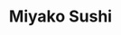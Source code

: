 ---
layout: place
title: "Miyako Sushi"
permalink: /hawaii/wailuku/miyako-sushi.html
stateAbbr: HI
stateName: Hawaii
cityName: Wailuku
seo:
  name: "Miyako Sushi"
  type: Restaurant
  links: https://www.miyakosushimaui.com/
description: "Miyako Sushi serves delicious sushi in Wailuku, Hawaii. Try fresh Japanese dishes for a great dining experience. "
place_id: ChIJ9a3guUDTVHkR-Rz6-JYSurs
photos:
  - name: >-
      places/ChIJ9a3guUDTVHkR-Rz6-JYSurs/photos/AeeoHcJPWSIrZ4x0I_Sh70Aq5Y3QS88atZhorx7z_Hq4m-nVLeuwpOImtUVGFNUGbzgbdvN4vzIPPq8uCPtt9M9FNMxlDvJwSVrE-gtF4SpgU-sUqY-Av0CDyXb4mbedChuou0tdJeltlR-vkYhN1kLw_vZC23_tJGT77z5YfChGWTJL22kIJrcWbhZDikmX-atEF2x2xclqdbshzHZ0dlV3P3jM9IFN2oNi1FNTKyty4sO0YM26e9GwEO7Ozc99y7uObyHrhxazJqqjo8VxJUF-ZWC1byAX9yK2DonYZ9tZpisjgJyy3VhYVZzdfHhxvxfcpwhsXW9CjdmYepFua6S4MTHU8scayZbVrOV-BNtZ1gisXBw7eoM7bz8h3Jhzz8noMUAvHEb7jOFJLvmINi5egj6X1c2i-hF6IYqoIigiXkWTKQ
    widthPx: 4800
    heightPx: 3200
    authorAttributions:
      - displayName: Minn Tun
        uri: https://maps.google.com/maps/contrib/104001648246176069080
        photoUri: >-
          https://lh3.googleusercontent.com/a-/ALV-UjWaHys_SCCpCuQGASYQdbXG54vZIZd0HTeKtPqxMuV6KRz26GY7Bw=s100-p-k-no-mo
    flagContentUri: >-
      https://www.google.com/local/imagery/report/?cb_client=maps_api_places.places_api&image_key=!1e10!2sCIHM0ogKEICAgICEveyuKg&hl=en-US
    googleMapsUri: >-
      https://www.google.com/maps/place//data=!3m4!1e2!3m2!1sCIHM0ogKEICAgICEveyuKg!2e10!4m2!3m1!1s0x7954d340b9e0adf5:0xbbba1296f8fa1cf9
  - name: >-
      places/ChIJ9a3guUDTVHkR-Rz6-JYSurs/photos/AeeoHcJ2kfT7oxp7NaXyIRsr9O0YdJoQwYWOZzNfxnRkxhQPKX2udqVU77rluM9Y6QzHKlBzV4dN9_nWWk2o77xvdFfQ_H2zLC-Q0qT2xHGMljqXLykuKOJn3Es7ZmeyT1nWIwC2m4UJst3IjbSHMyFyHCjylOSxXk5ciOuaydrJ2QIVvQ7T1DMx3p5D9TOrBDTNDggJLJlA7cDQSZhgyMPhzylqMKzEpZ92C_tY8Fx0u2BkeEbpTCwvwIKUDRcR4F8SlRlElnaYXeyI2M6uerdhDsxZ8qOfr85t4cFSj0NXQ-U5X8sENae-Oxe46tFRRNVOCf5GlNYYx2-8rYdkp_Sf50KOLxSKBqdtbrd9MT_SQAa-G3z1q3Le057QFTh69gSmQY7tu5VNHog3ZH102Qp86_peGQ4fGAq_BoZ5ZDncf0bQNA
    widthPx: 4032
    heightPx: 3024
    authorAttributions:
      - displayName: Mikey C
        uri: https://maps.google.com/maps/contrib/112568836502127371592
        photoUri: >-
          https://lh3.googleusercontent.com/a-/ALV-UjV6_Ov8nkkosJpqo-AjmjSsm7v_Ulu-OMjzHSF5nJWB7rILWLXBhw=s100-p-k-no-mo
    flagContentUri: >-
      https://www.google.com/local/imagery/report/?cb_client=maps_api_places.places_api&image_key=!1e10!2sCIHM0ogKEICAgIC24LL6eA&hl=en-US
    googleMapsUri: >-
      https://www.google.com/maps/place//data=!3m4!1e2!3m2!1sCIHM0ogKEICAgIC24LL6eA!2e10!4m2!3m1!1s0x7954d340b9e0adf5:0xbbba1296f8fa1cf9
  - name: >-
      places/ChIJ9a3guUDTVHkR-Rz6-JYSurs/photos/AeeoHcIBHEq0qqs3tpLpyCHVICDpnRneYq8lBQ61SXjzB87Gk1r6zgENvZF1ay23dTHO8h0rbscVi21KVy86r-ADAr4E-it0WQukXIwau76nO2j8s2xy_7PrJHJwk9ALzaNM1yaIHPOA01Kh84a7itYwYyW6fg4-yPVGmKU5HOlrDlUe-9p_pY6V3ptfT3waRpmm8UZl69zbJ5e1NkfRJ8mEN0ZAGDFy_14JWSITy6PIpJBvKcnh4MC_VGRfwTOqfatDNdAFXCfWcwt-eJ_fmpKmsvlkyUi-bY0itkuoUE9fqWR9HLjmShB09BDpvWzeUKvRW-dyhdifbDew1MNT6iytjfC3jis_jfOPe9-brXl-WoHKytW8kxC-RVuc6W1GgJd0drqW1dQ1rXoLEQn3CAAN7G02VP2Rg6cVRi1UuY1GlSI
    widthPx: 4032
    heightPx: 3024
    authorAttributions:
      - displayName: Karen Wong
        uri: https://maps.google.com/maps/contrib/105795598910079354744
        photoUri: >-
          https://lh3.googleusercontent.com/a-/ALV-UjXzxicgtL3voyuXIB_YbqRvnWjgJ_ifFleJ6y1dlUpPxUHZIXU2=s100-p-k-no-mo
    flagContentUri: >-
      https://www.google.com/local/imagery/report/?cb_client=maps_api_places.places_api&image_key=!1e10!2sCIHM0ogKEICAgIDRxqbFAg&hl=en-US
    googleMapsUri: >-
      https://www.google.com/maps/place//data=!3m4!1e2!3m2!1sCIHM0ogKEICAgIDRxqbFAg!2e10!4m2!3m1!1s0x7954d340b9e0adf5:0xbbba1296f8fa1cf9
  - name: >-
      places/ChIJ9a3guUDTVHkR-Rz6-JYSurs/photos/AeeoHcLgh0cZ8zKZY6BRoxmp7CicD9AgzT1GRatQvnUPo49WvkgfSLOBopwxuxUXJBGeaDTQldvNPkqu6kZSI-DmOeve6bjzSWDxPNlxzQiw2dx60AjNhNZ_wkaMfqdnM1Y-4bDzJaejSLFWVP_zejNa0h_xixzr7taqusql9zuTlmY-ktVbQs84Er_PTofgaERbIftHakm-bi_jeHe6Nnk9-hNVCEfaYjzqUa1wFneg46X5mGMqbKl4-7uYqKcijKGYMsLdsoDcnjxvJIBtapph3sRBi_qBNTKJPKJ8b2ig6kJnrPfY25e4_55O2PWK1Y0D6iCt6Ds3yvRKxMAhcKe42QMY2MPgUQY_BFcNaPklSY6Hyqk5c7YZUON2ItdfwIP4OVtT9zPzi4KvInHi4n2FFsy6mGDUgZznoOVSzvFNt8Issw
    widthPx: 4800
    heightPx: 3200
    authorAttributions:
      - displayName: Minn Tun
        uri: https://maps.google.com/maps/contrib/104001648246176069080
        photoUri: >-
          https://lh3.googleusercontent.com/a-/ALV-UjWaHys_SCCpCuQGASYQdbXG54vZIZd0HTeKtPqxMuV6KRz26GY7Bw=s100-p-k-no-mo
    flagContentUri: >-
      https://www.google.com/local/imagery/report/?cb_client=maps_api_places.places_api&image_key=!1e10!2sCIHM0ogKEICAgICEveKAHw&hl=en-US
    googleMapsUri: >-
      https://www.google.com/maps/place//data=!3m4!1e2!3m2!1sCIHM0ogKEICAgICEveKAHw!2e10!4m2!3m1!1s0x7954d340b9e0adf5:0xbbba1296f8fa1cf9
  - name: >-
      places/ChIJ9a3guUDTVHkR-Rz6-JYSurs/photos/AeeoHcLGImV9g8YXSIYyWGOUpBgwGzHPXZKTMwhdsyzQg2KtARABMZakFIyI5ADXG3lUxs5XaNZOYSS-IhbxZL_Pwi6HWe2BpmLH2ryKIO5rt-UmMrWUkm8JzW45p4GW5LHDgBoeOKUP9FjpJdUuzxqOzfAhcGCL-E6vkYTChO0-f8cpx4chUHFMWUWke1gNqnSC-LgyWtWb2vcUSGtRXCdiUuAha7RWScK32khqtZin8h_ij219vwsnVPvr2IsVSXIJ8yQQfeJFXL6Uj3KbzK58wIOUoQSDqqDjGzFHRuhfHeVzH2DXpffr_Xqf1ndLq5UE_1Y6Qgfl-R6BjPK_zeZnWHSv5A7QnkLV7Qd0RVH_Pn0g1CigsU5JweIIirydPqLYBE5vQjkUGf9eszP5R8LxqvEGvAKQUpAHMFu-xOzqJ3E
    widthPx: 4800
    heightPx: 3200
    authorAttributions:
      - displayName: Minn Tun
        uri: https://maps.google.com/maps/contrib/104001648246176069080
        photoUri: >-
          https://lh3.googleusercontent.com/a-/ALV-UjWaHys_SCCpCuQGASYQdbXG54vZIZd0HTeKtPqxMuV6KRz26GY7Bw=s100-p-k-no-mo
    flagContentUri: >-
      https://www.google.com/local/imagery/report/?cb_client=maps_api_places.places_api&image_key=!1e10!2sCIHM0ogKEICAgICEvdrZJA&hl=en-US
    googleMapsUri: >-
      https://www.google.com/maps/place//data=!3m4!1e2!3m2!1sCIHM0ogKEICAgICEvdrZJA!2e10!4m2!3m1!1s0x7954d340b9e0adf5:0xbbba1296f8fa1cf9
  - name: >-
      places/ChIJ9a3guUDTVHkR-Rz6-JYSurs/photos/AeeoHcLEn70-c3uof1FmYD1dMJCKqdb8h5gWzGwckLf4VVzDyB5zDhct9h8kF_qBPd6aWMPgc7lgT8ouDMMdEELVYCOCiM1-0ehbZg5P55epIESQifevKeH7IT0hTEfdQ3LM2wtOobgjQasoIonQz_uXBWbsb7iS_cUTc3Y8o3tz2HbvGl_uVDpHpdpaRKo9aAxh6a9OAFbsFXQ2YkUl0A_YZKFlpb1BzjBSqIpO4M_a6RSaORIjnDymRxZvlR_ogWy6B9B9aGCHKdJsdHo8AjOwSspwiqmPVOnvofderkTnaauQbeYmTc4qpm0fUEr6d-B9sVGg-hAzFg6WQ2SrGxyKKol7SH4koxHhU72jbCp-L4PVbyq3WUSFyEOS_IJ1J0MPGokeL_QlMLkoKd4KkDBOK3yBd_iVD5TJHTrX5Ax-ltrkG-8
    widthPx: 4800
    heightPx: 3200
    authorAttributions:
      - displayName: Minn Tun
        uri: https://maps.google.com/maps/contrib/104001648246176069080
        photoUri: >-
          https://lh3.googleusercontent.com/a-/ALV-UjWaHys_SCCpCuQGASYQdbXG54vZIZd0HTeKtPqxMuV6KRz26GY7Bw=s100-p-k-no-mo
    flagContentUri: >-
      https://www.google.com/local/imagery/report/?cb_client=maps_api_places.places_api&image_key=!1e10!2sCIHM0ogKEICAgICEvfLSpAE&hl=en-US
    googleMapsUri: >-
      https://www.google.com/maps/place//data=!3m4!1e2!3m2!1sCIHM0ogKEICAgICEvfLSpAE!2e10!4m2!3m1!1s0x7954d340b9e0adf5:0xbbba1296f8fa1cf9
  - name: >-
      places/ChIJ9a3guUDTVHkR-Rz6-JYSurs/photos/AeeoHcJQslkV_57HbO1fg_Dxm8riSXWwqievHXUGNZNxy5baLktaG9VmBfgM5ovFbM1ZCOVKyR0sR0rRmbghHJqu5DZWzMPPpE3joQiBmctcfucQpytn-RXE3pU4BDjcfxE_iP4FKYxtdtD_OpJ1WGm7-T_IA2vH4Cisl0mYejhUKAQDLGHUmHbuXksq7xbz8zx8yphxag0JQsDPoqxE_Ntna0VM-ZtmLe-Ow_nFuFEMskNEmzn_kbgCfvVlf8MLp9lFQ1Qu1W829P1FNnzyLsDX72hQwu8edZMIUudUAFqwy_5Z5_stH8iBp6PcUgKw_K3TJdTD67XHa55hU_aTjG7xIZJESdKwKoB_mUZqUsjhURXkIwSCZ00E8lFik_Po9DK4OpVauD-FuHr-hBThF9GFUsQlToddqwPMtcioFAqJuKFoWQ
    widthPx: 4800
    heightPx: 3200
    authorAttributions:
      - displayName: Minn Tun
        uri: https://maps.google.com/maps/contrib/104001648246176069080
        photoUri: >-
          https://lh3.googleusercontent.com/a-/ALV-UjWaHys_SCCpCuQGASYQdbXG54vZIZd0HTeKtPqxMuV6KRz26GY7Bw=s100-p-k-no-mo
    flagContentUri: >-
      https://www.google.com/local/imagery/report/?cb_client=maps_api_places.places_api&image_key=!1e10!2sCIHM0ogKEICAgICEvdK4Tg&hl=en-US
    googleMapsUri: >-
      https://www.google.com/maps/place//data=!3m4!1e2!3m2!1sCIHM0ogKEICAgICEvdK4Tg!2e10!4m2!3m1!1s0x7954d340b9e0adf5:0xbbba1296f8fa1cf9
  - name: >-
      places/ChIJ9a3guUDTVHkR-Rz6-JYSurs/photos/AeeoHcKvtjjJtr85sBGAdG2x2N1HnyxLClAexf2J9G57QlLhSYYLxP-HUwie2oG08SkAfmTDE_aR-irKALvh0fz9SJQnaqTWAwfYgoLJ_Wzztw7Cj3Re4mafZt2k0iVUzWQkvEnq_ITsA6fNKo1H_9wvS1WnfOzpbEFh9A8EhRd7_CFGFb_Gnxs-3D_VFDu1w5YNwjTIo5z7zcduGvlYFmD3sGpswNINyPUZ8nsHYt0F6rl6xj2k6ZcQnqHwKhaf6QpIl_3FzAu3vmVOTFxj3g6k3aptEZnKL0HVnT1TeX4bkYyBVr1PQW12-LA4s5-PFYHh9AKgqcAlQ0J28T9xpnSRmNYmNXxLGAyUPDGt20nIuLVXhWw1XxtvQInSkbT6S-rIMidj43lR5RNOJerQ1CrS6LaH907MzrsCyEmyrUQXPupXA9kR
    widthPx: 4800
    heightPx: 3200
    authorAttributions:
      - displayName: Minn Tun
        uri: https://maps.google.com/maps/contrib/104001648246176069080
        photoUri: >-
          https://lh3.googleusercontent.com/a-/ALV-UjWaHys_SCCpCuQGASYQdbXG54vZIZd0HTeKtPqxMuV6KRz26GY7Bw=s100-p-k-no-mo
    flagContentUri: >-
      https://www.google.com/local/imagery/report/?cb_client=maps_api_places.places_api&image_key=!1e10!2sCIHM0ogKEICAgICEvfKJvAE&hl=en-US
    googleMapsUri: >-
      https://www.google.com/maps/place//data=!3m4!1e2!3m2!1sCIHM0ogKEICAgICEvfKJvAE!2e10!4m2!3m1!1s0x7954d340b9e0adf5:0xbbba1296f8fa1cf9
  - name: >-
      places/ChIJ9a3guUDTVHkR-Rz6-JYSurs/photos/AeeoHcItRV1Q7BM1e7SjWctlet9xWDRQV9uyiZG6MUNDc0d3kEVfAfimwjkhZjFUXH0PlB-p8cQBo8NJqYco3cReCG_945OU68AJ6ACHdnt4fNMd_wHuMHACUVZeF1vUdYIt_ODpWxlZ28z2s7EA0uJQ3JaVII4A8s56-TbV9TZe0wMor8tfMwqUUfLVrOdqmw0--y86ENNOfWZKbYxqcBse7FHJ5jM_Szg4ZHKFZtS3PDj2lgwvFG4hmRXojapXk_KDu-Z-O4rVON7WUrT2ZWW0kPPjTaZv8SIuxUql7LZiE_le9T-wZQJqdPGsNTTKRGJhlwHWxpPOZRKXj9oEjsNezOFzn_Zl3E31RQ8vrAd86iMranqBAFOI3mXk4j2ZjSbv_lDQMvManXompJoIDRU_1NGCahu7QYl1SOrFr7sjNYcakUI
    widthPx: 4800
    heightPx: 3200
    authorAttributions:
      - displayName: Minn Tun
        uri: https://maps.google.com/maps/contrib/104001648246176069080
        photoUri: >-
          https://lh3.googleusercontent.com/a-/ALV-UjWaHys_SCCpCuQGASYQdbXG54vZIZd0HTeKtPqxMuV6KRz26GY7Bw=s100-p-k-no-mo
    flagContentUri: >-
      https://www.google.com/local/imagery/report/?cb_client=maps_api_places.places_api&image_key=!1e10!2sCIHM0ogKEICAgICEvbrwtQE&hl=en-US
    googleMapsUri: >-
      https://www.google.com/maps/place//data=!3m4!1e2!3m2!1sCIHM0ogKEICAgICEvbrwtQE!2e10!4m2!3m1!1s0x7954d340b9e0adf5:0xbbba1296f8fa1cf9
  - name: >-
      places/ChIJ9a3guUDTVHkR-Rz6-JYSurs/photos/AeeoHcJd2U5jHBgAn4l9CV4rpZz83U3EkTdyzYSqgPXSyZbdXJA7hlSXYm9ICG6k6OmmAOhY7-vIqn0yN-mE0XJ4Bt-Df3aU2LhXYvvC_SzI_Q0fsd4gahObGWn0aTEA2E-ynQrlnaL3T0i9Rfyo37UPl9j3KMSISZZ34MZ7VHWqfHG0mIJNBa4twSvNmMOjZUnlrrjzTlXyFux3PYANHT-8dCLgsYNikW2LFOkx79Yr7rr4uL-c0W10SGHD2mYzfjCYvcBiNfoX0f6Ij23kj8iLU-sfzsc-iWxRghkRyT47FDn1geS6-3jxiodLfXo_INXmeq36hfRo8s9tWU2xu1fNSqVGNOZPHhGwpV_XE3rC-p8pW9zVZ46F0luqerIFb0Wlz4adrUQ0tXe42W9gl9PvkdItH2oKab57SZUSVbu3q4o
    widthPx: 4080
    heightPx: 3072
    authorAttributions:
      - displayName: Dave Kodama
        uri: https://maps.google.com/maps/contrib/108674246662415216536
        photoUri: >-
          https://lh3.googleusercontent.com/a-/ALV-UjVy-v1XxKCX_Y1Ch9Jyltfd-HNVi0Et9PNtX-E1v4e1FHemJCWE=s100-p-k-no-mo
    flagContentUri: >-
      https://www.google.com/local/imagery/report/?cb_client=maps_api_places.places_api&image_key=!1e10!2sCIHM0ogKEICAgICxpseZAw&hl=en-US
    googleMapsUri: >-
      https://www.google.com/maps/place//data=!3m4!1e2!3m2!1sCIHM0ogKEICAgICxpseZAw!2e10!4m2!3m1!1s0x7954d340b9e0adf5:0xbbba1296f8fa1cf9
address: 1883 Wili Pa Loop, Wailuku, HI 96793, USA
street: 1883 Wili Pa Loop
city: Wailuku
state: HI
zip: '96793'
country: USA
neighborhood: null
latitude: '20.894729'
longitude: '-156.499839'
accessibility_options:
  wheelchairAccessibleParking: true
  wheelchairAccessibleSeating: false
business_status: OPERATIONAL
name: Miyako Sushi
google_maps_links:
  directionsUri: >-
    https://www.google.com/maps/dir//''/data=!4m7!4m6!1m1!4e2!1m2!1m1!1s0x7954d340b9e0adf5:0xbbba1296f8fa1cf9!3e0
  placeUri: https://maps.google.com/?cid=13527144870392241401
  writeAReviewUri: >-
    https://www.google.com/maps/place//data=!4m3!3m2!1s0x7954d340b9e0adf5:0xbbba1296f8fa1cf9!12e1
  reviewsUri: >-
    https://www.google.com/maps/place//data=!4m4!3m3!1s0x7954d340b9e0adf5:0xbbba1296f8fa1cf9!9m1!1b1
  photosUri: >-
    https://www.google.com/maps/place//data=!4m3!3m2!1s0x7954d340b9e0adf5:0xbbba1296f8fa1cf9!10e5
primary_type: Sushi Restaurant
opening_hours:
  regular: null
  current: null
secondary_opening_hours:
  regular:
    weekdayDescriptions: null
    type: null
  current:
    weekdayDescriptions: null
    type: null
phone: (808) 244-0085
price_level: null
price_range: $1 &ndash; $10
rating: '4.6'
rating_count: 111
website: https://www.miyakosushimaui.com/
reviews: null
parking_options: null
payment_options: null
allow_dogs: null
curbside_pickup: null
delivery: null
dine_in: null
good_for_children: null
good_for_groups: null
good_for_sports: null
live_music: null
menu_for_children: null
outdoor_seating: null
reservable: null
restroom: null
serves_beer: null
serves_breakfast: null
serves_brunch: null
serves_cocktails: null
serves_coffee: null
serves_dinner: null
serves_dessert: null
serves_lunch: null
serves_vegetarian_food: null
serves_wine: null
takeout: null
summary: null

---
